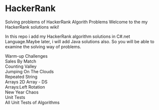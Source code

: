 # HackerRank
Solving problems of HackerRank
Algorith Problems
Welcome to the my HackerRank solutions wiki!

In this repo i add my HackerRank algorithm solutions in C#.net Language.Maybe later, i will add Java solutions also.
So you will be able to examine the solving way of problems.

Warm-up Challenges  
Sales By Match  
Counting Valley  
Jumping On The Clouds  
Repeated String  
Arrays
2D Array - DS  
Arrays:Left Rotation  
New Year Chaos  
Unit Tests  
All Unit Tests of Algorithms
